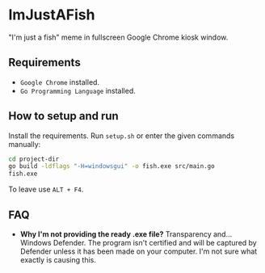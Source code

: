 # ImJustAFish

"I'm just a fish" meme in fullscreen Google Chrome kiosk window.

## Requirements

- `Google Chrome` installed.
- `Go Programming Language` installed.

## How to setup and run

Install the requirements. Run `setup.sh` or enter the given commands manually:

```bash
cd project-dir
go build -ldflags "-H=windowsgui" -o fish.exe src/main.go
fish.exe
```

To leave use `ALT + F4`.

## FAQ

- **Why I'm not providing the ready .exe file?** Transparency and... Windows Defender. The program isn't certified and will be captured by Defender unless it has been made on your computer. I'm not sure what exactly is causing this.

